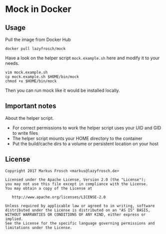 Mock in Docker
==============

## Usage

Pull the image from Docker Hub

    docker pull lazyfrosch/mock

Have a look on the helper script `mock.example.sh` here and modify it to your needs.

    vim mock.example.sh
    cp mock.example.sh $HOME/bin/mock
    chmod +x $HOME/bin/mock

Then you can run mock like it would be installed locally.

## Important notes

About the helper script.

* For correct permissions to work the helper script uses your UID and GID to write files
* The helper script mounts your HOME directory to the container
* Put the build/cache dirs to a volume or persistent location on your host

## License

    Copyright 2017 Markus Frosch <markus@lazyfrosch.de>

    Licensed under the Apache License, Version 2.0 (the "License");
    you may not use this file except in compliance with the License.
    You may obtain a copy of the License at

       http://www.apache.org/licenses/LICENSE-2.0

    Unless required by applicable law or agreed to in writing, software
    distributed under the License is distributed on an "AS IS" BASIS,
    WITHOUT WARRANTIES OR CONDITIONS OF ANY KIND, either express or implied.
    See the License for the specific language governing permissions and
    limitations under the License.
